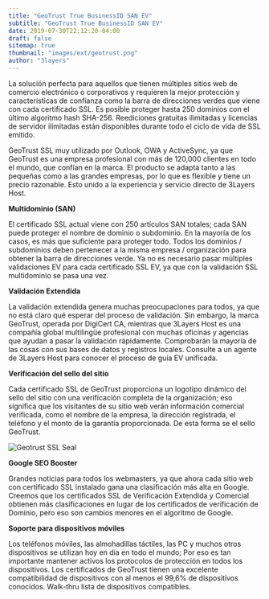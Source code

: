 ```yaml
---
title: "GeoTrust True BusinessID SAN EV"
subtitle: "GeoTrust True BusinessID SAN EV"
date: 2019-07-30T22:12:20-04:00
draft: false
sitemap: true
thumbnail: "images/ext/geotrust.png"
author: "3layers"
---
```


La solución perfecta para aquellos que tienen múltiples sitios web de comercio electrónico o corporativos y requieren la mejor protección y características de confianza como la barra de direcciones verdes que viene con cada certificado SSL. Es posible proteger hasta 250 dominios con el último algoritmo hash SHA-256. Reediciones gratuitas ilimitadas y licencias de servidor ilimitadas están disponibles durante todo el ciclo de vida de SSL emitido.

GeoTrust SSL muy utilizado por Outlook, OWA y ActiveSync, ya que GeoTrust es una empresa profesional con más de 120,000 clientes en todo el mundo, que confían en la marca. El producto se adapta tanto a las pequeñas como a las grandes empresas, por lo que es flexible y tiene un precio razonable. Esto unido a la experiencia y servicio directo de 3Layers Host.

**Multidominio (SAN)**

El certificado SSL actual viene con 250 artículos SAN totales; cada SAN puede proteger el nombre de dominio o subdominio. En la mayoría de los casos, es más que suficiente para proteger todo. Todos los dominios / subdominios deben pertenecer a la misma empresa / organización para obtener la barra de direcciones verde. Ya no es necesario pasar múltiples validaciones EV para cada certificado SSL EV, ya que con la validación SSL multidominio se pasa una vez.

**Validación Extendida**

La validación extendida genera muchas preocupaciones para todos, ya que no está claro qué esperar del proceso de validación. Sin embargo, la marca GeoTrust, operada por DigiCert CA, mientras que 3Layers Host es una compañía global multilingüe profesional con muchas oficinas y agencias que ayudan a pasar la validación rápidamente. Comprobarán la mayoría de las cosas con sus bases de datos y registros locales. Consulte a un agente de 3Layers Host para conocer el proceso de guía EV unificada.

**Verificación del sello del sitio**

Cada certificado SSL de GeoTrust proporciona un logotipo dinámico del sello del sitio con una verificación completa de la organización; eso significa que los visitantes de su sitio web verán información comercial verificada, como el nombre de la empresa, la dirección registrada, el teléfono y el monto de la garantía proporcionada. De esta forma se el sello GeoTrust.

![Geotrust SSL Seal](/images/ext/geotrust-seal.png)

**Google SEO Booster**

Grandes noticias para todos los webmasters, ya que ahora cada sitio web con certificado SSL instalado gana una clasificación más alta en Google. Creemos que los certificados SSL de Verificación Extendida y Comercial obtienen más clasificaciones en lugar de los certificados de verificación de Dominio, pero eso son cambios menores en el algoritmo de Google.

**Soporte para dispositivos móviles**

Los teléfonos móviles, las almohadillas táctiles, las PC y muchos otros dispositivos se utilizan hoy en día en todo el mundo; Por eso es tan importante mantener activos los protocolos de protección en todos los dispositivos. Los certificados de GeoTrust tienen una excelente compatibilidad de dispositivos con al menos el 99,6% de dispositivos conocidos. Walk-thru lista de dispositivos compatibles.